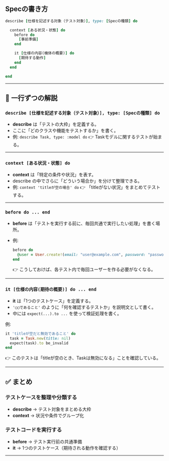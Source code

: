 ## Specの書き方
```ruby
describe [仕様を記述する対象（テスト対象）], type: [Specの種類] do

  context [ある状況・状態] do
    before do
      [事前準備]
    end

    it [仕様の内容(機体の概要)] do
      [期待する動作]
    end
  end

end

```

---

## 🔹 一行ずつの解説

### `describe [仕様を記述する対象（テスト対象）], type: [Specの種類] do`

* **describe** は「テストの大枠」を定義する。
* ここに「どのクラスや機能をテストするか」を書く。
* 例: `describe Task, type: :model do`
  👉 Taskモデルに関するテストが始まる。

---

### `context [ある状況・状態] do`

* **context** は「特定の条件や状況」を表す。
* describe の中でさらに「どういう場合か」を分けて整理できる。
* 例: `context 'titleが空の場合' do`
  👉 「titleがない状況」をまとめてテストする。

---

### `before do ... end`

* **before** は「テストを実行する前に、毎回共通で実行したい処理」を書く場所。
* 例:

  ```ruby
  before do
    @user = User.create!(email: "user@example.com", password: "password")
  end
  ```

  👉 こうしておけば、各テスト内で毎回ユーザーを作る必要がなくなる。

---

### `it [仕様の内容(期待の概要)] do ... end`

* **it** は「1つのテストケース」を定義する。
* `'◯◯であること'` のように「何を確認するテストか」を説明文として書く。
* 中には `expect(...).to ...` を使って検証処理を書く。

例:

```ruby
it 'titleが空だと無効であること' do
  task = Task.new(title: nil)
  expect(task).to be_invalid
end
```

👉 このテストは「titleが空のとき、Taskは無効になる」ことを確認している。

---

## ✅ まとめ
### テストケースを整理や分類する
* **describe** → テスト対象をまとめる大枠
* **context** → 状況や条件でグループ化
### テストコードを実行する
* **before** → テスト実行前の共通準備
* **it** → 1つのテストケース（期待される動作を確認する）

---
